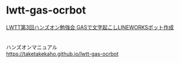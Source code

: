 # lwtt-gas-ocrbot
[LWTT第3回ハンズオン勉強会 GASで文字起こしLINEWORKSボット作成](https://lwugdev.connpass.com/event/212541/)<br>
<br>
<br>
ハンズオンマニュアル<br>
https://taketakekaho.github.io/lwtt-gas-ocrbot
